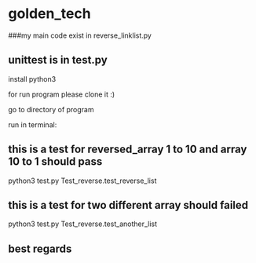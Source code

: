 # golden_tech


###my main code exist in reverse_linklist.py

## unittest is in test.py


install python3


for run program please clone it :)

go to directory of program


run in terminal:
## this is a test for reversed_array 1 to 10 and array 10 to 1 should pass 
python3 test.py Test_reverse.test_reverse_list



## this is a test for two different array should failed
python3 test.py Test_reverse.test_another_list


## best regards
